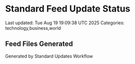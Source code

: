 # Standard Feed Update Status
Last updated: Tue Aug 19 19:09:38 UTC 2025
Categories: technology,business,world

## Feed Files Generated

Generated by Standard Updates Workflow
